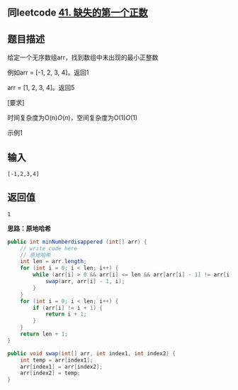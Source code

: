 ## 同leetcode [41. 缺失的第一个正数](https://leetcode-cn.com/problems/first-missing-positive/)

## 题目描述

给定一个无序数组arr，找到数组中未出现的最小正整数

例如arr = [-1, 2, 3, 4]。返回1

arr = [1, 2, 3, 4]。返回5

[要求]

时间复杂度为O(n)*O*(*n*)，空间复杂度为O(1)*O*(1)

示例1

## 输入

```
[-1,2,3,4]
```

## 返回值

```
1
```

**思路：原地哈希**

```java
public int minNumberdisappered (int[] arr) {
    // write code here
    // 原地哈希
    int len = arr.length;
    for (int i = 0; i < len; i++) {
        while (arr[i] > 0 && arr[i] <= len && arr[arr[i] - 1] != arr[i]) {
            swap(arr, arr[i] - 1, i);
        }
    }
    for (int i = 0; i < len; i++) {
        if (arr[i] != i + 1) {
            return i + 1;
        }
    }
    return len + 1;
}

public void swap(int[] arr, int index1, int index2) {
    int temp = arr[index1];
    arr[index1] = arr[index2];
    arr[index2] = temp;
}
```